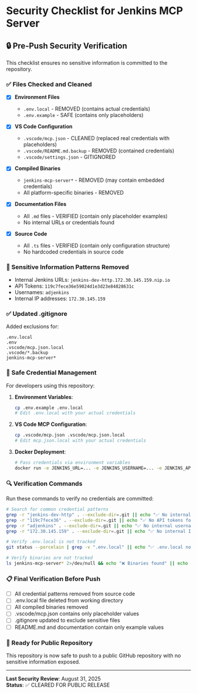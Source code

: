 # Security Checklist for Jenkins MCP Server

## 🔒 Pre-Push Security Verification

This checklist ensures no sensitive information is committed to the repository.

### ✅ Files Checked and Cleaned

- [x] **Environment Files**
  - `.env.local` - REMOVED (contains actual credentials)
  - `.env.example` - SAFE (contains only placeholders)

- [x] **VS Code Configuration**
  - `.vscode/mcp.json` - CLEANED (replaced real credentials with placeholders)
  - `.vscode/README.md.backup` - REMOVED (contained credentials)
  - `.vscode/settings.json` - GITIGNORED

- [x] **Compiled Binaries**
  - `jenkins-mcp-server*` - REMOVED (may contain embedded credentials)
  - All platform-specific binaries - REMOVED

- [x] **Documentation Files**
  - All `.md` files - VERIFIED (contain only placeholder examples)
  - No internal URLs or credentials found

- [x] **Source Code**
  - All `.ts` files - VERIFIED (contain only configuration structure)
  - No hardcoded credentials in source code

### 🚫 Sensitive Information Patterns Removed

- Internal Jenkins URLs: `jenkins-dev-http.172.30.145.159.nip.io`
- API Tokens: `119c7fece36e59024d1e3d23e84828631c`
- Usernames: `adjenkins`
- Internal IP addresses: `172.30.145.159`

### ✅ Updated .gitignore

Added exclusions for:
```
.env.local
.env
.vscode/mcp.json.local
.vscode/*.backup
jenkins-mcp-server*
```

### 🔐 Safe Credential Management

For developers using this repository:

1. **Environment Variables**:
   ```bash
   cp .env.example .env.local
   # Edit .env.local with your actual credentials
   ```

2. **VS Code MCP Configuration**:
   ```bash
   cp .vscode/mcp.json .vscode/mcp.json.local
   # Edit mcp.json.local with your actual credentials
   ```

3. **Docker Deployment**:
   ```bash
   # Pass credentials via environment variables
   docker run -e JENKINS_URL=... -e JENKINS_USERNAME=... -e JENKINS_API_TOKEN=...
   ```

### 🔍 Verification Commands

Run these commands to verify no credentials are committed:

```bash
# Search for common credential patterns
grep -r "jenkins-dev-http" . --exclude-dir=.git || echo "✅ No internal URLs found"
grep -r "119c7fece36" . --exclude-dir=.git || echo "✅ No API tokens found"
grep -r "adjenkins" . --exclude-dir=.git || echo "✅ No internal usernames found"
grep -r "172.30.145.159" . --exclude-dir=.git || echo "✅ No internal IPs found"

# Verify .env.local is not tracked
git status --porcelain | grep -v ".env.local" || echo "✅ .env.local not tracked"

# Verify binaries are not tracked
ls jenkins-mcp-server* 2>/dev/null && echo "❌ Binaries found" || echo "✅ No binaries in repo"
```

### 📋 Final Verification Before Push

- [ ] All credential patterns removed from source code
- [ ] .env.local file deleted from working directory
- [ ] All compiled binaries removed
- [ ] .vscode/mcp.json contains only placeholder values
- [ ] .gitignore updated to exclude sensitive files
- [ ] README.md and documentation contain only example values

### 🚀 Ready for Public Repository

This repository is now safe to push to a public GitHub repository with no sensitive information exposed.

---

**Last Security Review**: August 31, 2025  
**Status**: ✅ CLEARED FOR PUBLIC RELEASE
